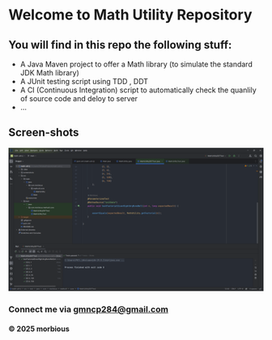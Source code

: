 # Welcome to Math Utility Repository

## You will find in this repo the following stuff:

* A Java Maven project to offer a Math library (to simulate the standard JDK Math library)
* A JUnit testing script using TDD , DDT
* A CI (Continuous Integration) script to automatically check the quanlily of source code and deloy to server
* ...

## Screen-shots
![JUnit with TDD DDT](https://github.com/MrMorbious/math-ultil-1803/blob/main/screenshots/JUnit%20with%20DDT.png)

### Connect me via gmncp284@gmail.com
#### &#169; 2025 morbious